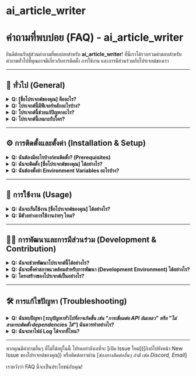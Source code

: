 # ai_article_writer
# คำถามที่พบบ่อย (FAQ) - ai_article_writer

ยินดีต้อนรับสู่ส่วนคำถามที่พบบ่อยสำหรับ **ai_article_writer**!
ที่นี่เราได้รวบรวมคำตอบสำหรับคำถามทั่วไปที่คุณอาจมีเกี่ยวกับการติดตั้ง การใช้งาน และการมีส่วนร่วมกับโปรเจกต์ของเรา

---

## 📜 ทั่วไป (General)

<details>
<summary><strong>Q: [ชื่อโปรเจกต์ของคุณ] คืออะไร?</strong></summary>
<br>
A: [ชื่อโปรเจกต์ของคุณ] คือ [<em>คำอธิบายสั้นๆ เกี่ยวกับโปรเจกต์ เช่น "เครื่องมือช่วยเขียนบทความด้วย AI ที่จะช่วยให้คุณสร้างเนื้อหาคุณภาพสูงได้อย่างรวดเร็วและง่ายดาย" หรือ "ไลบรารีสำหรับจัดการข้อมูล X เพื่อลดความซับซ้อนในการพัฒนา Y"</em>]
</details>

<details>
<summary><strong>Q: โปรเจกต์นี้มีฟีเจอร์หลักอะไรบ้าง?</strong></summary>
<br>
A:
<ul>
    <li><strong>ฟีเจอร์ 1:</strong> [<em>คำอธิบายสั้นๆ เช่น "การสร้างเนื้อหาอัตโนมัติจากหัวข้อ"</em>]</li>
    <li><strong>ฟีเจอร์ 2:</strong> [<em>คำอธิบายสั้นๆ เช่น "การวิเคราะห์คีย์เวิร์ดเพื่อ SEO"</em>]</li>
    <li><strong>ฟีเจอร์ 3:</strong> [<em>คำอธิบายสั้นๆ เช่น "การปรับโทนภาษาของบทความ"</em>]</li>
    <li><em>(เพิ่มตามความเหมาะสม)</em></li>
</ul>
</details>

<details>
<summary><strong>Q: โปรเจกต์นี้ช่วยแก้ปัญหาอะไร?</strong></summary>
<br>
A: [<em>อธิบายปัญหาที่โปรเจกต์ของคุณช่วยแก้ไข เช่น "ช่วยลดเวลาในการค้นคว้าและเขียนบทความ" หรือ "ทำให้การจัดการข้อมูล X เป็นเรื่องง่ายขึ้นสำหรับนักพัฒนา"</em>]
</details>

<details>
<summary><strong>Q: โปรเจกต์นี้เหมาะกับใคร?</strong></summary>
<br>
A: [<em>อธิบายกลุ่มเป้าหมาย เช่น "นักการตลาด, บล็อกเกอร์, นักเขียนคอนเทนต์, นักพัฒนาซอฟต์แวร์, หรือใครก็ตามที่ต้องการสร้างบทความ/จัดการข้อมูล X อย่างมีประสิทธิภาพ"</em>]
</details>

---

## ⚙️ การติดตั้งและตั้งค่า (Installation & Setup)

<details>
<summary><strong>Q: ฉันต้องมีอะไรบ้างก่อนติดตั้ง? (Prerequisites)</strong></summary>
<br>
A: ก่อนเริ่มการติดตั้ง โปรดตรวจสอบให้แน่ใจว่าคุณมี:
<ul>
    <li>[<em>เช่น Node.js เวอร์ชั่น 18.x ขึ้นไป</em>]</li>
    <li>[<em>เช่น Python เวอร์ชั่น 3.9 ขึ้นไป พร้อม pip</em>]</li>
    <li>[<em>เช่น API Key จาก OpenAI (ถ้ามี)</em>]</li>
    <li>[<em>เครื่องมืออื่นๆ ที่จำเป็น เช่น Git</em>]</li>
</ul>
คุณสามารถดูรายละเอียดเพิ่มเติมได้ในส่วน "การติดตั้ง" ของ README หลัก
</details>

<details>
<summary><strong>Q: ฉันจะติดตั้ง [ชื่อโปรเจกต์ของคุณ] ได้อย่างไร?</strong></summary>
<br>
A: ทำตามขั้นตอนต่อไปนี้:
<ol>
    <li>Clone repository: <pre><code>git clone [URL ของ repository ของคุณ]</code></pre></li>
    <li>เข้าไปที่ไดเรกทอรีโปรเจกต์: <pre><code>cd [ชื่อไดเรกทอรีโปรเจกต์]</code></pre></li>
    <li>ติดตั้ง dependencies: <pre><code>[คำสั่งติดตั้ง เช่น npm install หรือ pip install -r requirements.txt]</code></pre></li>
    <li><em>(ขั้นตอนอื่นๆ ถ้ามี เช่น การสร้างไฟล์ .env จาก .env.example)</em></li>
</ol>
สำหรับคำแนะนำโดยละเอียด โปรดดูส่วน [<em>"การติดตั้ง" (Installation)</em>] ใน README หลัก
</details>

<details>
<summary><strong>Q: ฉันต้องตั้งค่า Environment Variables อะไรบ้าง?</strong></summary>
<br>
A: คุณจำเป็นต้องสร้างไฟล์ <code>.env</code> ใน root ของโปรเจกต์ และกำหนดค่าตัวแปรต่อไปนี้ (ดูตัวอย่างจากไฟล์ <code>.env.example</code> ถ้ามี):
<pre><code># ตัวอย่าง .env
API_KEY=your_actual_api_key_here
DATABASE_URL=your_database_connection_string
# ตัวแปรอื่นๆ ที่จำเป็น
</code></pre>
[<em>อธิบายว่าแต่ละตัวแปรคืออะไร และจะหาค่าได้จากที่ไหน หรือมีความสำคัญอย่างไร</em>]
</details>

---

## 🚀 การใช้งาน (Usage)

<details>
<summary><strong>Q: ฉันจะเริ่มใช้งาน [ชื่อโปรเจกต์ของคุณ] ได้อย่างไร?</strong></summary>
<br>
A: หลังจากติดตั้งและตั้งค่าเรียบร้อยแล้ว คุณสามารถ [<em>อธิบายขั้นตอนการเริ่มใช้งานเบื้องต้น เช่น "รันคำสั่ง <code>npm run dev</code> หรือ <code>python app.py</code> จากนั้นเปิดเบราว์เซอร์ไปที่ <code>http://localhost:PORT</code>" หรือ "เรียกใช้ฟังก์ชันหลักผ่าน command line: <code>your-script --input data.txt</code>"</em>]
</details>

<details>
<summary><strong>Q: มีตัวอย่างการใช้งานง่ายๆ ไหม?</strong></summary>
<br>
A: แน่นอนครับ! ตัวอย่างเช่น หากคุณต้องการ [<em>อธิบาย use case หลัก</em>]:
<pre><code>
# ตัวอย่างโค้ด (ถ้าเป็นไลบรารี)
from your_project import main_function

result = main_function(parameter1, parameter2)
print(result)
</code></pre>
หรือ
<p><em>สำหรับ Web App:</em></p>
<ol>
    <li>ไปที่หน้า [<em>'สร้างบทความ'</em>]</li>
    <li>ป้อน [<em>หัวข้อและคีย์เวิร์ดที่ต้องการ</em>] ในช่องที่กำหนด</li>
    <li>คลิกปุ่ม [<em>'สร้างบทความ'</em>]</li>
    <li>รอสักครู่ บทความจะปรากฏขึ้น</li>
</ol>
[<em>คุณอาจต้องการใส่ภาพ GIF หรือ Screenshot ประกอบ</em>]
</details>

---

## 🧑‍💻 การพัฒนาและการมีส่วนร่วม (Development & Contribution)

<details>
<summary><strong>Q: ฉันจะช่วยพัฒนาโปรเจกต์นี้ได้อย่างไร?</strong></summary>
<br>
A: เรายินดีต้อนรับทุกการมีส่วนร่วม! คุณสามารถช่วยเราได้โดย:
<ul>
    <li>รายงานบั๊กหรือเสนอแนะฟีเจอร์ใหม่ผ่านทาง <a href="[ลิงก์ไปยัง Issues บน GitHub ของคุณ]">GitHub Issues</a></li>
    <li>Fork โปรเจกต์และส่ง Pull Request พร้อมการปรับปรุงหรือฟีเจอร์ใหม่ๆ ของคุณ</li>
    <li>ช่วยปรับปรุงเอกสาร (เช่น README นี้ หรือเอกสารอื่นๆ)</li>
</ul>
โปรดอ่าน <a href="[ลิงก์ไปยัง CONTRIBUTING.md ของคุณ (ถ้ามี)]">แนวทางการมีส่วนร่วม (Contributing Guidelines)</a> ของเราก่อนเริ่ม
</details>

<details>
<summary><strong>Q: ฉันจะตั้งค่าสภาพแวดล้อมสำหรับการพัฒนา (Development Environment) ได้อย่างไร?</strong></summary>
<br>
A: [<em>อธิบายขั้นตอนการตั้งค่าสำหรับนักพัฒนา เช่น การติดตั้ง dev dependencies, การตั้งค่าฐานข้อมูลสำหรับทดสอบ, การรัน linter/formatter, หรือคำสั่งพิเศษสำหรับการ build ในโหมด development</em>]
</details>

<details>
<summary><strong>Q: โครงสร้างของโปรเจกต์เป็นอย่างไร?</strong></summary>
<br>
A: โครงสร้างหลักของโปรเจกต์มีดังนี้:
<pre><code>
your-project/
├── src/                # Source code หลัก
│   ├── module1/
│   └── module2/
├── tests/              # Unit tests และ Integration tests
├── docs/               # เอกสารประกอบ
├── .env.example        # ตัวอย่างไฟล์ Environment variables
├── .gitignore
├── package.json        # หรือ requirements.txt
└── README.md
</code></pre>
[<em>ปรับเปลี่ยนให้ตรงกับโครงสร้างโปรเจกต์ของคุณ</em>]
</details>

---

## 🛠️ การแก้ไขปัญหา (Troubleshooting)

<details>
<summary><strong>Q: ฉันพบปัญหา [<em>ระบุปัญหาทั่วไปที่อาจเกิดขึ้น เช่น "การเชื่อมต่อ API ล้มเหลว" หรือ "ไม่สามารถติดตั้ง dependencies ได้"</em>] ฉันควรทำอย่างไร?</strong></summary>
<br>
A:
<ul>
    <li><strong>ตรวจสอบการตั้งค่า:</strong> ให้แน่ใจว่าคุณได้ทำตามขั้นตอนการติดตั้งและตั้งค่าในไฟล์ <code>.env</code> อย่างถูกต้อง (เช่น API key ถูกต้อง, URL ถูกต้อง)</li>
    <li><strong>ดูไฟล์ Log:</strong> ตรวจสอบไฟล์ log ที่ [<em>ตำแหน่งไฟล์ log เช่น <code>logs/app.log</code> หรือ output จาก console</em>] เพื่อหาข้อความ error ที่อาจช่วยชี้เบาะแส</li>
    <li><strong>ค้นหาใน Issues:</strong> ลองค้นหาปัญหาที่คล้ายกันใน <a href="[ลิงก์ไปยัง Issues บน GitHub ของคุณ]">GitHub Issues</a> ของโปรเจกต์ บางทีอาจมีคนเคยเจอและแก้ไขไปแล้ว</li>
    <li><strong>อัปเดต Dependencies:</strong> ลองอัปเดต dependencies ของโปรเจกต์เป็นเวอร์ชันล่าสุด</li>
    <li>หากยังแก้ไขไม่ได้ โปรด <a href="[ลิงก์ไปยังหน้า New Issue ของโปรเจกต์]">เปิด Issue ใหม่</a> พร้อมรายละเอียดของปัญหา, ขั้นตอนการทำให้เกิดปัญหาซ้ำ (steps to reproduce), และข้อความ error ที่คุณได้รับ</li>
</ul>
</details>

<details>
<summary><strong>Q: ฉันจะหาไฟล์ Log ได้จากที่ไหน?</strong></summary>
<br>
A: โดยทั่วไปไฟล์ Log จะอยู่ที่ [<em>ระบุตำแหน่ง เช่น <code>logs/access.log</code> หรือ <code>logs/error.log</code> ภายในไดเรกทอรีโปรเจกต์ หรืออธิบายว่า log แสดงผลทาง console อย่างไร</em>]
</details>

---

หากคุณมีคำถามอื่นๆ ที่ไม่ได้อยู่ในนี้ โปรดอย่าลังเลที่จะ [เปิด Issue ใหม่]([ลิงก์ไปยังหน้า New Issue ของโปรเจกต์ของคุณ]) หรือติดต่อเราผ่าน [<em>ช่องทางติดต่ออื่นๆ ถ้ามี เช่น Discord, Email</em>]

เราหวังว่า FAQ นี้จะเป็นประโยชน์กับคุณ!
